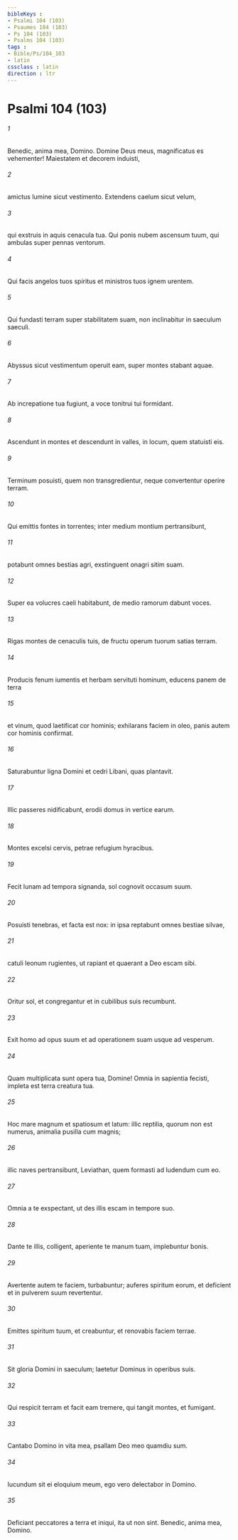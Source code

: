 ```yaml
---
bibleKeys : 
- Psalmi 104 (103)
- Psaumes 104 (103)
- Ps 104 (103)
- Psalms 104 (103)
tags : 
- Bible/Ps/104_103
- latin
cssclass : latin
direction : ltr
---
```


# Psalmi 104 (103)

###### 1
Benedic, anima mea, Domino. Domine Deus meus, magnificatus es vehementer! Maiestatem et decorem induisti,
###### 2
amictus lumine sicut vestimento. Extendens caelum sicut velum,
###### 3
qui exstruis in aquis cenacula tua. Qui ponis nubem ascensum tuum, qui ambulas super pennas ventorum.
###### 4
Qui facis angelos tuos spiritus et ministros tuos ignem urentem.
###### 5
Qui fundasti terram super stabilitatem suam, non inclinabitur in saeculum saeculi.
###### 6
Abyssus sicut vestimentum operuit eam, super montes stabant aquae.
###### 7
Ab increpatione tua fugiunt, a voce tonitrui tui formidant.
###### 8
Ascendunt in montes et descendunt in valles, in locum, quem statuisti eis.
###### 9
Terminum posuisti, quem non transgredientur, neque convertentur operire terram.
###### 10
Qui emittis fontes in torrentes; inter medium montium pertransibunt,
###### 11
potabunt omnes bestias agri, exstinguent onagri sitim suam.
###### 12
Super ea volucres caeli habitabunt, de medio ramorum dabunt voces.
###### 13
Rigas montes de cenaculis tuis, de fructu operum tuorum satias terram.
###### 14
Producis fenum iumentis et herbam servituti hominum, educens panem de terra
###### 15
et vinum, quod laetificat cor hominis; exhilarans faciem in oleo, panis autem cor hominis confirmat.
###### 16
Saturabuntur ligna Domini et cedri Libani, quas plantavit.
###### 17
Illic passeres nidificabunt, erodii domus in vertice earum.
###### 18
Montes excelsi cervis, petrae refugium hyracibus.
###### 19
Fecit lunam ad tempora signanda, sol cognovit occasum suum.
###### 20
Posuisti tenebras, et facta est nox: in ipsa reptabunt omnes bestiae silvae,
###### 21
catuli leonum rugientes, ut rapiant et quaerant a Deo escam sibi.
###### 22
Oritur sol, et congregantur et in cubilibus suis recumbunt.
###### 23
Exit homo ad opus suum et ad operationem suam usque ad vesperum.
###### 24
Quam multiplicata sunt opera tua, Domine! Omnia in sapientia fecisti, impleta est terra creatura tua.
###### 25
Hoc mare magnum et spatiosum et latum: illic reptilia, quorum non est numerus, animalia pusilla cum magnis;
###### 26
illic naves pertransibunt, Leviathan, quem formasti ad ludendum cum eo.
###### 27
Omnia a te exspectant, ut des illis escam in tempore suo.
###### 28
Dante te illis, colligent, aperiente te manum tuam, implebuntur bonis.
###### 29
Avertente autem te faciem, turbabuntur; auferes spiritum eorum, et deficient et in pulverem suum revertentur.
###### 30
Emittes spiritum tuum, et creabuntur, et renovabis faciem terrae.
###### 31
Sit gloria Domini in saeculum; laetetur Dominus in operibus suis.
###### 32
Qui respicit terram et facit eam tremere, qui tangit montes, et fumigant.
###### 33
Cantabo Domino in vita mea, psallam Deo meo quamdiu sum.
###### 34
Iucundum sit ei eloquium meum, ego vero delectabor in Domino.
###### 35
Deficiant peccatores a terra et iniqui, ita ut non sint. Benedic, anima mea, Domino.
